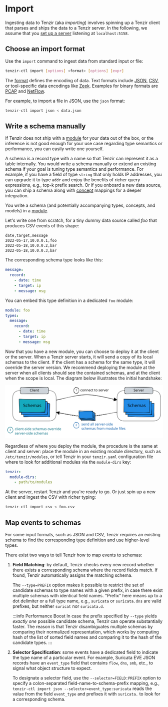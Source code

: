 # Import

Ingesting data to Tenzir (aka *importing*) involves spinning up a Tenzir client
that parses and ships the data to a Tenzir server. In the following, we assume
that you [set up a server](../run/README.md) listening at `localhost:5158`.

## Choose an import format

Use the `import` command to ingest data from standard input or file:

```bash
tenzir-ctl import [options] <format> [options] [expr]
```

The [format](../../formats.md) defines the encoding of data.
Text formats include [JSON](../../formats/json.md),
[CSV](../../formats/csv.md), or tool-specific data encodings like
[Zeek](../../formats/zeek-tsv.md). Examples for binary formats are
[PCAP](../../formats/pcap.md) and
[NetFlow](../../formats/netflow.md).

For example, to import a file in JSON, use the `json` format:

```bash
tenzir-ctl import json < data.json
```

## Write a schema manually

If Tenzir does not ship with a [module][modules] for your data out of the box,
or the inference is not good enough for your use case regarding type semantics
or performance, you can easily write one yourself.

A schema is a record type with a name so that Tenzir can
represent it as a table internally. You would write a schema manually or extend
an existing schema if your goal is tuning type semantics and performance. For
example, if you have a field of type `string` that only holds IP addresses, you
can upgrade it to type `addr` and enjoy the benefits of richer query
expressions, e.g., top-k prefix search. Or if you onboard a new data source, you
can ship a schema along with [concept][concepts] mappings for a deeper
integration.

You write a schema (and potentially accompanying types, concepts, and models) in
a [module][modules].

Let's write one from scratch, for a tiny dummy data source called *foo* that
produces CSV events of this shape:

```csv
date,target,message
2022-05-17,10.0.0.1,foo
2022-05-18,10.0.0.2,bar
2022-05-18,10.0.0.3,bar
```

The corresponding schema type looks like this:

```yaml
message:
  record:
    - date: time
    - target: ip
    - message: msg
```

You can embed this type definition in a dedicated `foo` module:

```yaml
module: foo
types:
  message:
    record:
      - date: time
      - target: ip
      - message: msg
```

Now that you have a new module, you can choose to deploy it at the client or
the server. When a Tenzir server starts, it will send a copy of its local
schemas to the client. If the client has a schema for the same type, it will
override the server version. We recommend deploying the module at the server
when all clients should see the contained schemas, and at the client when the
scope is local. The diagram below illustrates the initial handshake:

![Schema Transfer](schema-transfer.excalidraw.svg)

Regardless of where you deploy the module, the procedure is the same at client
and server: place the module in an existing module directory, such as
`/etc/tenzir/modules`, or tell Tenzir in your `tenzir.yaml` configuration file
where to look for additional modules via the `module-dirs` key:

```yaml
tenzir:
  module-dirs:
    - path/to/modules
```

At the server, restart Tenzir and you're ready to go. Or just spin up a new
client and ingest the CSV with richer typing:

```bash
tenzir-ctl import csv < foo.csv
```

## Map events to schemas

For some input formats, such as JSON and CSV, Tenzir requires an existing schema
to find the corresponding type definition and use higher-level types.

There exist two ways to tell Tenzir how to map events to schemas:

1. **Field Matching**: by default, Tenzir checks every new record whether there
   exists a corresponding schema where the record fields match. If found, Tenzir
   automatically assigns the matching schema.

   The `--type=PREFIX` option makes it possible to restrict the set of candidate
   schemas to type names with a given prefix, in case there exist multiple
   schemas with identical field names. "Prefix" here means up to a dot delimiter
   or a full type name, e.g., `suricata` or `suricata.dns` are valid prefixes,
   but neither `suricat` nor `suricata.d`.

   :::info Performance Boost
   In case the prefix specified by `--type` yields *exactly one* possible
   candidate schema, Tenzir can operate substantially faster. The reason is that
   Tenzir disambiguates multiple schemas by comparing their normalized
   representation, which works by computing hash of the list of sorted field
   names and comparing it to the hash of the candidate types.
   :::

2. **Selector Specification**: some events have a dedicated field to indicate
   the type name of a particular event. For example, Suricata EVE JSON records
   have an `event_type` field that contains `flow`, `dns`, `smb`, etc., to
   signal what object structure to expect.

   To designate a selector field, use the `--selector=FIELD:PREFIX` option to
   specify a colon-separated field-name-to-schema-prefix mapping, e.g.,
   `tenzir-ctl import json --selector=event_type:suricata` reads the value from
   the field `event_type` and prefixes it with `suricata.` to look for a
   corresponding schema.

[types]: ../../data-model/type-system.md
[concepts]: ../../data-model/taxonomies.md#concepts
[modules]: ../../data-model/modules.md
